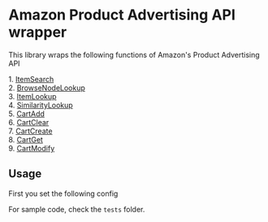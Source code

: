 <h1>Amazon Product Advertising API wrapper</h1>
<p>This library wraps the following functions of Amazon's Product Advertising API</p>
1. <a href="http://docs.aws.amazon.com/AWSECommerceService/latest/DG/ItemSearch.html">ItemSearch</a><br>
2. <a href="http://docs.aws.amazon.com/AWSECommerceService/latest/DG/BrowseNodeLookup.html">BrowseNodeLookup</a><br>
3. <a href="http://docs.aws.amazon.com/AWSECommerceService/latest/DG/ItemLookup.html">ItemLookup</a><br>
4. <a href="http://docs.aws.amazon.com/AWSECommerceService/latest/DG/SimilarityLookup.html">SimilarityLookup</a><br>
5. <a href="http://docs.aws.amazon.com/AWSECommerceService/latest/DG/CartAdd.html">CartAdd</a><br>
6. <a href="http://docs.aws.amazon.com/AWSECommerceService/latest/DG/CartClear.html">CartClear</a><br>
7. <a href="http://docs.aws.amazon.com/AWSECommerceService/latest/DG/CartCreate.html">CartCreate</a><br>
8. <a href="http://docs.aws.amazon.com/AWSECommerceService/latest/DG/CartGet.html">CartGet</a><br>
9. <a href="http://docs.aws.amazon.com/AWSECommerceService/latest/DG/CartModify.html">CartModify</a><br>

<h2>Usage</h2>
First you set the following config

For sample code, check the <code>tests</code> folder.


